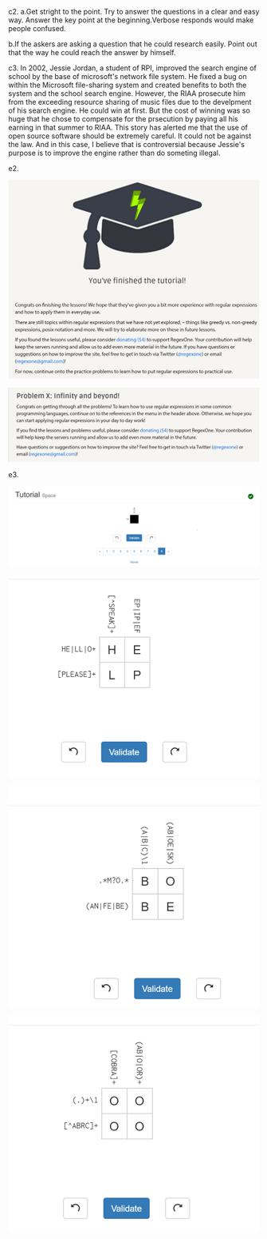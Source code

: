 c2. a.Get stright to the point. Try to answer the questions in a clear and easy way. Answer the key point at the beginning.Verbose responds would make people confused.

b.If the askers are asking a question that he could research easily. Point out that the way he could reach the answer by himself.
	 
c3. In 2002, Jessie Jordan, a student of RPI, improved the search engine of school by the base of microsoft's network file system. He fixed a bug on within the Microsoft file-sharing system and created benefits to both the system and the school search engine. However, the RIAA prosecute him from the exceeding resource sharing of music files due to the develpment of his search engine. He could win at first. But the cost of winning was so huge that he chose to compensate for the prsecution by paying all his earning in that summer to RIAA. This story has alerted me that the use of open source software should be extremely careful. It could not be against the law. And in this case, I believe that is controversial because Jessie's purpose is to improve the engine rather than do someting illegal.   

e2. 

![Image of 1](https://github.com/guoy5/open-source-lab/blob/master/image/1.PNG)

![Image of 2](https://github.com/guoy5/open-source-lab/blob/master/image/2.PNG)

e3.

![Image of 3](https://github.com/guoy5/open-source-lab/blob/master/image/3.PNG)

![Image of 4](https://github.com/guoy5/open-source-lab/blob/master/image/4.PNG)

![Image of 5](https://github.com/guoy5/open-source-lab/blob/master/image/5.PNG)

![Image of 6](https://github.com/guoy5/open-source-lab/blob/master/image/6.PNG)


